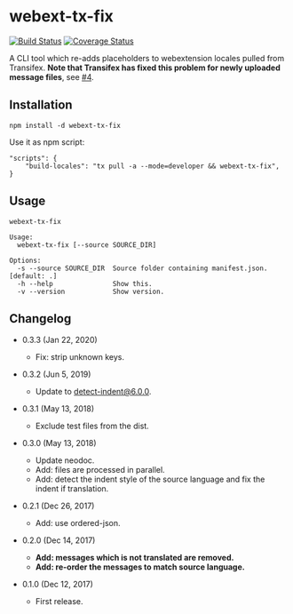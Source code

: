 webext-tx-fix
=============

[![Build Status](https://travis-ci.com/eight04/webext-tx-fix.svg?branch=master)](https://travis-ci.com/eight04/webext-tx-fix)
[![Coverage Status](https://coveralls.io/repos/github/eight04/webext-tx-fix/badge.svg?branch=master)](https://coveralls.io/github/eight04/webext-tx-fix?branch=master)

A CLI tool which re-adds placeholders to webextension locales pulled from Transifex. **Note that Transifex has fixed this problem for newly uploaded message files**, see [#4](https://github.com/eight04/webext-tx-fix/issues/4).

Installation
------------
```
npm install -d webext-tx-fix
```

Use it as npm script:

```
"scripts": {
	"build-locales": "tx pull -a --mode=developer && webext-tx-fix",
}
```

Usage
-----
<!-- $inline.start("./cli.js|docstring|markdown:codeblock") -->
```
webext-tx-fix

Usage:
  webext-tx-fix [--source SOURCE_DIR]

Options:
  -s --source SOURCE_DIR  Source folder containing manifest.json. [default: .]
  -h --help               Show this.
  -v --version            Show version.
```
<!-- $inline.end -->

Changelog
---------

* 0.3.3 (Jan 22, 2020)

  - Fix: strip unknown keys.

* 0.3.2 (Jun 5, 2019)

  - Update to detect-indent@6.0.0.

* 0.3.1 (May 13, 2018)

  - Exclude test files from the dist.

* 0.3.0 (May 13, 2018)

  - Update neodoc.
  - Add: files are processed in parallel.
  - Add: detect the indent style of the source language and fix the indent if translation.

* 0.2.1 (Dec 26, 2017)

	- Add: use ordered-json.

* 0.2.0 (Dec 14, 2017)

	- **Add: messages which is not translated are removed.**
	- **Add: re-order the messages to match source language.**

* 0.1.0 (Dec 12, 2017)

    - First release.
